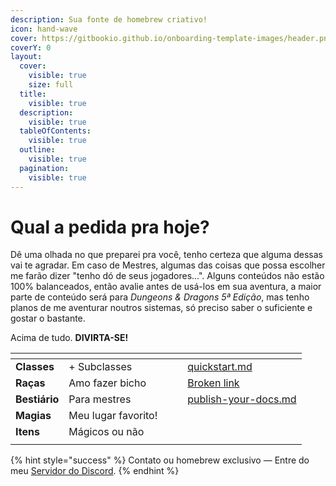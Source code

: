 ```yaml
---
description: Sua fonte de homebrew criativo!
icon: hand-wave
cover: https://gitbookio.github.io/onboarding-template-images/header.png
coverY: 0
layout:
  cover:
    visible: true
    size: full
  title:
    visible: true
  description:
    visible: true
  tableOfContents:
    visible: true
  outline:
    visible: true
  pagination:
    visible: true
---
```


# Qual a pedida pra hoje?

Dê uma olhada no que preparei pra você, tenho certeza que alguma dessas vai te agradar. Em caso de Mestres, algumas das coisas que possa escolher me farão dizer "tenho dó de seus jogadores...". Alguns conteúdos não estão 100% balanceados, então avalie antes de usá-los em sua aventura, a maior parte de conteúdo será para _Dungeons & Dragons 5ª Edição_, mas tenho planos de me aventurar noutros sistemas, só preciso saber o suficiente e gostar o bastante.

Acima de tudo. **DIVIRTA-SE!**

<table data-view="cards"><thead><tr><th></th><th></th><th data-hidden data-card-cover data-type="files"></th><th data-hidden></th><th data-hidden data-card-target data-type="content-ref"></th></tr></thead><tbody><tr><td><strong>Classes</strong></td><td>+ Subclasses</td><td></td><td></td><td><a href="getting-started/quickstart.md">quickstart.md</a></td></tr><tr><td><strong>Raças</strong></td><td>Amo fazer bicho</td><td></td><td></td><td><a href="broken-reference">Broken link</a></td></tr><tr><td><strong>Bestiário</strong></td><td>Para mestres</td><td></td><td></td><td><a href="getting-started/publish-your-docs.md">publish-your-docs.md</a></td></tr><tr><td><strong>Magias</strong></td><td>Meu lugar favorito!</td><td></td><td></td><td></td></tr><tr><td><strong>Itens</strong></td><td>Mágicos ou não</td><td></td><td></td><td></td></tr><tr><td></td><td></td><td></td><td></td><td></td></tr></tbody></table>

{% hint style="success" %} Contato ou homebrew exclusivo — Entre do meu [Servidor do Discord](https://discord.com/invite/bYrNcwkCK6). {% endhint %}
